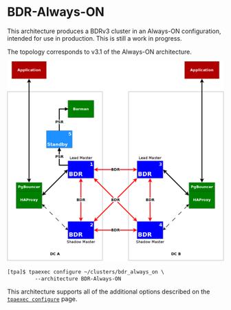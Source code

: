 BDR-Always-ON
=============

This architecture produces a BDRv3 cluster in an Always-ON
configuration, intended for use in production. This is still a work in
progress.

The topology corresponds to v3.1 of the Always-ON architecture.

![BDR-Always-ON cluster](images/bdr-altha31.png)

```
[tpa]$ tpaexec configure ~/clusters/bdr_always_on \
         --architecture BDR-Always-ON
```

This architecture supports all of the additional options described on
the [``tpaexec configure``](tpaexec-configure.md) page.
